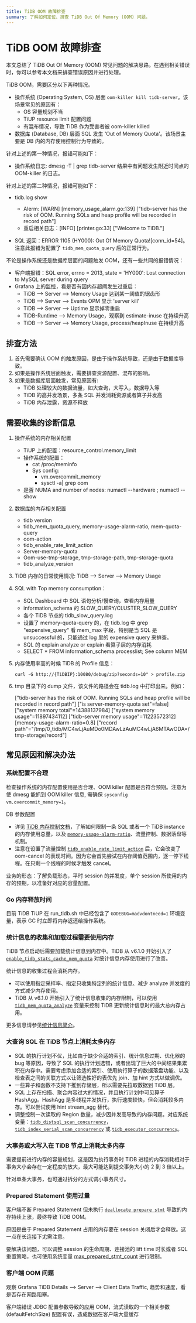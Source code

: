 ```yaml
---
title: TiDB OOM 故障排查
summary: 了解如何定位、排查 TiDB Out Of Memory (OOM) 问题。
---
```


# TiDB OOM 故障排查

本文总结了 TiDB Out Of Memory (OOM) 常见问题的解决思路。在遇到相关错误时，你可以参考本文档来排查错误原因并进行处理。

TiDB OOM，需要区分以下两种情况。

- 操作系统 (Operating System, OS) 层面 `oom-killer kill tidb-server`。该场景常见的原因有：
    - OS 容量规划不当
    - TiUP resource limit 配置问题
    - 有混布情况，导致 TiDB 作为受害者被 oom-killer killed
- 数据库 (Database, DB) 层面 SQL 发生 'Out of Memory Quota'。该场景主要是 DB 内的内存使用控制行为导致的。

针对上述的第一种情况，报错可能如下：

- 操作系统日志: dmesg -T | grep tidb-server 结果中有问题发生附近时间点的 OOM-killer 的日志。

针对上述的第二种情况，报错可能如下：

- tidb.log show
    - Alerm:  [WARN] [memory_usage_alarm.go:139] ["tidb-server has the risk of OOM. Running SQLs and heap profile will be recorded in record path"]
    - 重启相关日志：[INFO] [printer.go:33] ["Welcome to TiDB."]

- SQL 返回：ERROR 1105 (HY000): Out Of Memory Quota![conn_id=54]。注意此报错为配置了 `tidb_mem_quota_query` 后的正常行为。

不论是操作系统还是数据库层面的问题触发 OOM，还有一些共同的报错情况：

- 客户端报错：SQL error, errno = 2013, state = 'HY000': Lost connection to MySQL server during query
- Grafana 上的监控，看是否有因内存超阈发生过重启：
    - TiDB --> Server --> Memory Usage 达到某一阈值的锯齿形
    - TiDB --> Server --> Events OPM 显示 ‘server kill’
    - TiDB --> Server --> Uptime 显示掉零重启
    - TiDB-Runtime --> Memory Usage，观察到 estimate-inuse 在持续升高
    - TiDB --> Server --> Memory Usage, process/heapInuse 在持续升高

## 排查方法

1. 首先需要确认 OOM 的触发原因，是由于操作系统导致，还是由于数据库导致。
2. 如果是操作系统层面触发，需要排查资源配置、混布的影响。
3. 如果是数据库层面触发，常见原因有:
    - TiDB 处理较大的数据流量，如大查询，大写入，数据导入等
    - TiDB 的高并发场景，多条 SQL 并发消耗资源或者算子并发高
    - TiDB 内存泄露，资源不释放

## 需要收集的诊断信息

1. 操作系统的内存相关配置
    - TiUP 上的配置：resource_control.memory_limit
    - 操作系统的配置：
      - cat /proc/meminfo
      - Sys config:
        - vm.overcommit_memory
        - sysctl -a| grep oom
    - 是否 NUMA and number of nodes:  numactl --hardware ; numactl --show

2. 数据库的内存相关配置
    - tidb version
    - tidb_mem_quota_query, memory-usage-alarm-ratio, mem-quota-query
    - oom-action
    - tidb_enable_rate_limit_action
    - Server-memory-quota
    - Oom-use-tmp-storage, tmp-storage-path, tmp-storage-quota
    - tidb_analyze_version

3. TiDB 内存的日常使用情况: TiDB --> Server --> Memory Usage

4. SQL with Top memory consumption：

    - SQL Dashboard 中 SQL 语句分析/慢查询，查看内存用量
    - information_schema 的 SLOW_QUERY/CLUSTER_SLOW_QUERY
    - 各个 TiDB 节点的 tidb_slow_query.log
    - 设置了 memory-quota-query 的，在 tidb.log 中 grep "expensive_query"  看 mem_max 字段，特别是当 SQL 是 unsuccessful 的，只能通过 log 里的 expensive query 来排查。
    - SQL 的 explain analyze or explain 看算子层的内存消耗
    - SELECT * FROM information_schema.processlist; See column MEM

5. 内存使用率高的时候 TiDB 的 Profile 信息：

    ```shell
    curl -G http://{TiDBIP}:10080/debug/zip?seconds=10" > profile.zip
    ```

6. tmp 目录下的 dump 文件，该文件的路径会在 tidb.log 中打印出来。例如：

    ["tidb-server has the risk of OOM. Running SQLs and heap profile will be recorded in record path"] ["is server-memory-quota set"=false] ["system memory total"=14388137984] ["system memory usage"=11897434112] ["tidb-server memory usage"=11223572312] [memory-usage-alarm-ratio=0.8] ["record path"="/tmp/0_tidb/MC4wLjAuMDo0MDAwLzAuMC4wLjA6MTAwODA=/tmp-storage/record"]

## 常见原因和解决办法

### 系统配置不合理

检查操作系统的内存配置使用是否合理、OOM killer 配置是否符合预期。注意为使 dmesg 能抓到 OOM killer 信息, 需确保 `sysconfig vm.overcommit_memory=1`。

DB 参数配置

- 详见 [TiDB 内存控制文档](/configure-memory-usage.md)，了解如何限制一条 SQL 或者一个 TiDB instance 的内存使用总量，以及 [`memory-usage-alarm-ratio`](system-variables.md#tidb_memory_usage_alarm_ratio)、流量控制、数据落盘等机制。
- 注意在设置了流量控制 [`tidb_enable_rate_limit_action`](/system-variables.md#tidb_enable_rate_limit_action) 后，它会改变了 oom-cancel 的表现时间。因为它会首先尝试在内存阈值范围内，逐一停下线程。在只剩一个线程的时候才触发 cancel。

业务的形态：了解负载形态，平时 session 的并发度，单个 session 所使用的内存的预期，以准备好对应的容量配置。

### Go 内存释放时间

目前 TiDB TiUP 在 run_tidb.sh 中已经包含了 `GODEBUG=madvdontneed=1` 环境变量，表示 GC 时立即将内存返还给操作系统。

### 统计信息的收集和加载过程需要使用内存

TiDB 节点启动后需要加载统计信息到内存中。TiDB 从 v6.1.0 开始引入了 [`enable_tidb_stats_cache_mem_quota`](/tidb-configuration-file.md#enable-stats-cache-mem-quota-从-v610-版本开始引入) 对统计信息内存使用进行了改善。

统计信息的收集过程会消耗内存。

- 可以使用指定采样率、指定只收集特定列的统计信息、减少 analyze 并发度的方式减少内存使用。
- TiDB 从 v6.1.0 开始引入了统计信息收集的内存限制，可以使用 [`tidb_mem_quota_analyze`](/system-variables.md#tidb_mem_quota_analyze-从-v610-版本开始引入) 变量来控制 TiDB 更新统计信息时的最大总内存占用。

更多信息请参见[统计信息简介](/statistics.md)。

### 大查询 SQL 在 TiDB 节点上消耗太多内存

- SQL 的执行计划不优，比如由于缺少合适的索引、统计信息过期、优化器的 bug 等原因，导致了 SQL 的执行计划选错，或者出现了巨大的中间结果集累积在内存中。需要考虑添加合适的索引、使用执行算子的数据落盘功能、以及检查表之间的关联方式以让筛选性好的表优先 join、加 hint 方式以做调优。
- 一些算子和函数不支持下推到存储层，所以需要先拉取数据到 TiDB 层。
- SQL 上存在扫描、聚合内容过大的情况，并且执行计划中可见算子 HashAgg。HashAgg 是多线程并发执行，执行速度较快，但会消耗较多内存。可以尝试使用 hint stream_agg 替代。
- 调整控制一次读取的 Region 数量，减少因并发高导致的内存问题。对应系统变量：[`tidb_distsql_scan_concurrency`](/system-variables.md#tidb_distsql_scan_concurrency)，[`tidb_index_serial_scan_concurrency`](/system-variables.md#tidb_index_serial_scan_concurrency) 或 [`tidb_executor_concurrency`](/system-variables.md#tidb_executor_concurrency-从-v50-版本开始引入)。

### 大事务或大写入在 TiDB 节点上消耗太多内存

需要提前进行内存的容量规划，这是因为执行事务时 TiDB 进程的内存消耗相对于事务大小会存在一定程度的放大，最大可能达到提交事务大小的 2 到 3 倍以上。

针对单条大事务，也可通过拆分的方式调小事务尺寸。

### Prepared Statement 使用过量

客户端不断 Prepared Statement 但未执行 [`deallocate prepare stmt`](/sql-prepared-plan-cache.md#忽略-com_stmt_close-指令和-deallocate-prepare-语句) 导致的内存持续上涨，最终导致 TiDB OOM。

原因是由于 Prepared Statement 占用的内存要在 session 关闭后才会释放。这一点在长连接下尤需注意。

要解决该问题，可以调整 session 的生命周期、连接池的 lift time 时长或者 SQL 重置策略，也可使用系统变量 [max_prepared_stmt_count](/system-variables.md#max_prepared_stmt_count) 进行限制。

### 客户端 OOM 问题

观察 Grafana TiDB Details --> Server --> Client Data Traffic, 趋势和速度，看是否存在网路阻塞。

客户端错误 JDBC 配置参数导致的应用 OOM，流式读取的一个相关参数 (defaultFetchSize) 配置有误，造成数据在客户端大量缓存